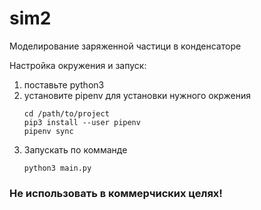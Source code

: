 # sim2
Моделирование заряженной частици в конденсаторе

Настройка окружения и запуск:
1. поставьте python3
2. установите pipenv для установки нужного окржения
   ```shell script
   cd /path/to/project
   pip3 install --user pipenv
   pipenv sync
   ```
3. Запускать по комманде
    ```shell script
    python3 main.py
    ```
  
### Не использовать в коммерчиских целях!
